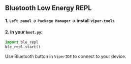 
## Bluetooth Low Energy REPL

#### 1. `Left panel` -> `Package Manager` -> install `viper-tools`

#### 2. In your `boot.py`:

```py
import ble_repl
ble_repl.start()
```

Use Bluetooth button in `ViperIDE` to connect to your device.
